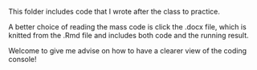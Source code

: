 This folder includes code that I wrote after the class to practice.

A better choice of reading the mass code is click the .docx file,
which is knitted from the .Rmd file and includes both code and the running result.

Welcome to give me advise on how to have a clearer view of the coding console!
